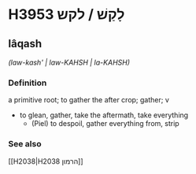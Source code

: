 # H3953 לָקַשׁ / לקש

## lâqash

_(law-kash' | law-KAHSH | la-KAHSH)_

### Definition

a primitive root; to gather the after crop; gather; v

- to glean, gather, take the aftermath, take everything
  - (Piel) to despoil, gather everything from, strip

### See also

[[H2038|H2038 הרמון]]
